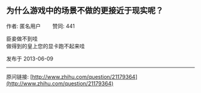 ## 为什么游戏中的场景不做的更接近于现实呢？

作者: 匿名用户&nbsp;&nbsp;&nbsp;&nbsp;&nbsp;&nbsp;&nbsp;&nbsp;赞同: 441


臣妾做不到哇<br>做得到的皇上您的显卡跑不起来哇



发布于 2013-06-09



---
原问链接: [http://www.zhihu.com/question/21179364](http://www.zhihu.com/question/21179364)